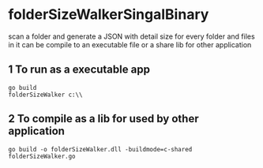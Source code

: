 # folderSizeWalkerSingalBinary

scan a folder and generate a JSON with detail size for every folder and files in it
can be compile to an executable file or a share lib for other application

## 1 To run as a executable app
```
go build
folderSizeWalker c:\\
```
## 2 To compile as a lib for used by other application
```
go build -o folderSizeWalker.dll -buildmode=c-shared folderSizeWalker.go
```
